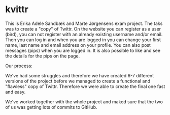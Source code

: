 # kvittr

This is Erika Adele Sandbæk and Marte Jørgensens exam project.
The taks was to create a "copy" of Twittr. 
On the website you can register as a user (bird), you can not register with an already existing username and/or email. Then you can log in and when you are logged in you can change your first name, last name and email address on your profile. You can also post messages (pips) when you are logged in. It is also possible to like and see the details for the pips on the page.

Our process:

We've had some struggles and therefore we have created 6-7 different versions of the project before we managed to create a functional and "flawless" copy of Twittr. Therefore we were able to create the final one fast and easy.

We've worked together with the whole project and maked sure that the two of us was getting lots of commits to GitHub.
